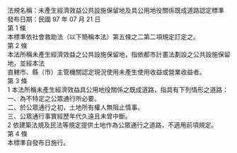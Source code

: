 法規名稱：未產生經濟效益公共設施保留地及具公用地役關係既成道路認定標準  
發布日期：民國 97 年 07 月 21 日  
第 1 條  
本標準依社會救助法（以下簡稱本法）第五條之二第二項規定訂定之。  
第 2 條  
本法所稱未產生經濟效益之公共設施保留地，指依都市計畫法劃設之公共設施保留地，並經本法  
直轄市、縣（市）主管機關認定現況使用未產生使用收益或營業收益者。  
第 3 條  
1 本法所稱未產生經濟效益具公用地役關係之既成道路，指具有下列情形之道路：  
一、為不特定之公眾通行所必要。  
二、於公眾通行之初，土地所有權人無阻止情事。  
三、公眾通行事實經歷年代久遠且未曾中斷。  
2 依建築法規及民法等規定提供土地作為公眾通行之道路，不適用前項規定。  
第 4 條  
本標準自發布日施行。  


